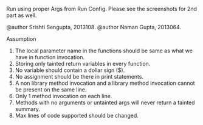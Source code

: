 Run using proper Args from Run Config. Please see the screenshots for 2nd part as well.

@author Srishti Sengupta, 2013108.
@author Naman Gupta, 2013064.

Assumption
1. The local parameter name in the functions should be same as what we have in function invocation.
2. Storing only tainted return variables in every function. 
3. No variable should contain a dollar sign ($).
4. No assignment should be there in print statements.
5. A non library method invocation and a library method invocation cannot be present on the same line.
6. Only 1 method invocation on each line.
7. Methods with no arguments or untainted args will never return a tainted summary.
9. Max lines of code supported should be changed. 
